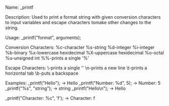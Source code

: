Name: _printf

Description: Used to print a format string with given conversion characters to input variables and escape characters tomake other changes to the string.

Usage: _printf("format", arguments);

Conversion Characters:
%c-character
%s-string
%d-integer
%i-integer
%b-binary
%x-lowercase hexidecimal
%X-uppercase hexidecimal
%o-octal
%u-unsigned int
%%-prints a single '%'

Escape Characters:
\\-prints a single '\'
\n-prints a new line
\t-prints a horizontal tab
\b-puts a backspace

Examples:
_printf("Hello"); -> Hello
_printf("Number: %d", 5); -> Number: 5
_printf("%s", "string"); -> string
_printf("Hello\n"); -> Hello

_printf("Character: %c", 'f'); -> Character: f
